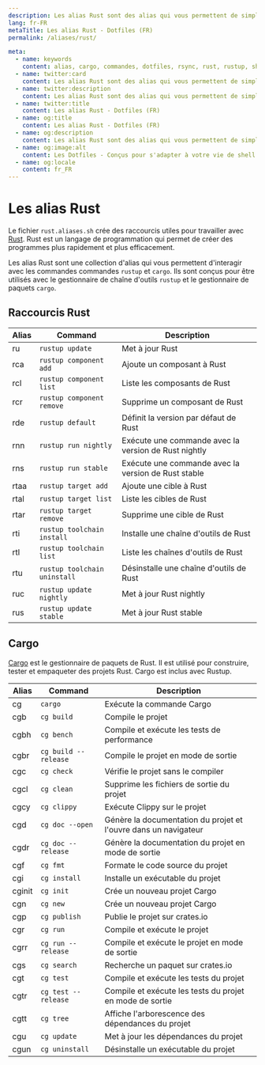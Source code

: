 ```yaml
---
description: Les alias Rust sont des alias qui vous permettent de simplifier l'utilisation de la commande Rust.Rust est un langage de programmation qui permet de créer des programmes plus rapidement et plus efficacement.
lang: fr-FR
metaTitle: Les alias Rust - Dotfiles (FR)
permalink: /aliases/rust/

meta:
  - name: keywords
    content: alias, cargo, commandes, dotfiles, rsync, rust, rustup, shell, toolchain
  - name: twitter:card
    content: Les alias Rust sont des alias qui vous permettent de simplifier l'utilisation de la commande Rust.Rust est un langage de programmation qui permet de créer des programmes plus rapidement et plus efficacement.
  - name: twitter:description
    content: Les alias Rust sont des alias qui vous permettent de simplifier l'utilisation de la commande Rust.Rust est un langage de programmation qui permet de créer des programmes plus rapidement et plus efficacement.
  - name: twitter:title
    content: Les alias Rust - Dotfiles (FR)
  - name: og:title
    content: Les alias Rust - Dotfiles (FR)
  - name: og:description
    content: Les alias Rust sont des alias qui vous permettent de simplifier l'utilisation de la commande Rust.Rust est un langage de programmation qui permet de créer des programmes plus rapidement et plus efficacement.
  - name: og:image:alt
    content: Les Dotfiles - Conçus pour s'adapter à votre vie de shell
  - name: og:locale
    content: fr_FR
---
```


# Les alias Rust

Le fichier `rust.aliases.sh` crée des raccourcis utiles pour travailler avec
[Rust](https://www.rust-lang.org/). Rust est un langage de programmation qui
permet de créer des programmes plus rapidement et plus efficacement.

Les alias Rust sont une collection d'alias qui vous permettent d'interagir avec
les commandes commandes `rustup` et `cargo`. Ils sont conçus pour être utilisés
avec le gestionnaire de chaîne d'outils `rustup` et le gestionnaire de paquets
`cargo`.

## Raccourcis Rust

| Alias | Command                      | Description                                          |
| ----- | ---------------------------- | ---------------------------------------------------- |
| ru    | `rustup update`              | Met à jour Rust                                      |
| rca   | `rustup component add`       | Ajoute un composant à Rust                           |
| rcl   | `rustup component list`      | Liste les composants de Rust                         |
| rcr   | `rustup component remove`    | Supprime un composant de Rust                        |
| rde   | `rustup default`             | Définit la version par défaut de Rust                |
| rnn   | `rustup run nightly`         | Exécute une commande avec la version de Rust nightly |
| rns   | `rustup run stable`          | Exécute une commande avec la version de Rust stable  |
| rtaa  | `rustup target add`          | Ajoute une cible à Rust                              |
| rtal  | `rustup target list`         | Liste les cibles de Rust                             |
| rtar  | `rustup target remove`       | Supprime une cible de Rust                           |
| rti   | `rustup toolchain install`   | Installe une chaîne d'outils de Rust                 |
| rtl   | `rustup toolchain list`      | Liste les chaînes d'outils de Rust                   |
| rtu   | `rustup toolchain uninstall` | Désinstalle une chaîne d'outils de Rust              |
| ruc   | `rustup update nightly`      | Met à jour Rust nightly                              |
| rus   | `rustup update stable`       | Met à jour Rust stable                               |

## Cargo

[Cargo](https://doc.rust-lang.org/cargo/) est le gestionnaire de paquets de
Rust. Il est utilisé pour construire, tester et empaqueter des projets Rust.
Cargo est inclus avec Rustup.

| Alias  | Command              | Description                                                     |
| ------ | -------------------- | --------------------------------------------------------------- |
| cg     | `cargo`              | Exécute la commande Cargo                                       |
| cgb    | `cg build`           | Compile le projet                                               |
| cgbh   | `cg bench`           | Compile et exécute les tests de performance                     |
| cgbr   | `cg build --release` | Compile le projet en mode de sortie                             |
| cgc    | `cg check`           | Vérifie le projet sans le compiler                              |
| cgcl   | `cg clean`           | Supprime les fichiers de sortie du projet                       |
| cgcy   | `cg clippy`          | Exécute Clippy sur le projet                                    |
| cgd    | `cg doc --open`      | Génère la documentation du projet et l'ouvre dans un navigateur |
| cgdr   | `cg doc --release`   | Génère la documentation du projet en mode de sortie             |
| cgf    | `cg fmt`             | Formate le code source du projet                                |
| cgi    | `cg install`         | Installe un exécutable du projet                                |
| cginit | `cg init`            | Crée un nouveau projet Cargo                                    |
| cgn    | `cg new`             | Crée un nouveau projet Cargo                                    |
| cgp    | `cg publish`         | Publie le projet sur crates.io                                  |
| cgr    | `cg run`             | Compile et exécute le projet                                    |
| cgrr   | `cg run --release`   | Compile et exécute le projet en mode de sortie                  |
| cgs    | `cg search`          | Recherche un paquet sur crates.io                               |
| cgt    | `cg test`            | Compile et exécute les tests du projet                          |
| cgtr   | `cg test --release`  | Compile et exécute les tests du projet en mode de sortie        |
| cgtt   | `cg tree`            | Affiche l'arborescence des dépendances du projet                |
| cgu    | `cg update`          | Met à jour les dépendances du projet                            |
| cgun   | `cg uninstall`       | Désinstalle un exécutable du projet                             |
